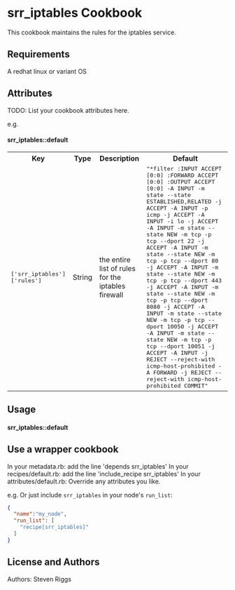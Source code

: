 srr_iptables Cookbook
=======================
This cookbook maintains the rules for the iptables service.

Requirements
------------
A redhat linux or variant OS

Attributes
----------
TODO: List your cookbook attributes here.

e.g.
#### srr_iptables::default
<table>
  <tr>
    <th>Key</th>
    <th>Type</th>
    <th>Description</th>
    <th>Default</th>
  </tr>
  <tr>
    <td><tt>['srr_iptables']['rules']</tt></td>
    <td>String</td>
    <td>the entire list of rules for the iptables firewall</td>
    <td><tt>"*filter
:INPUT ACCEPT [0:0]
:FORWARD ACCEPT [0:0]
:OUTPUT ACCEPT [0:0]
-A INPUT -m state --state ESTABLISHED,RELATED -j ACCEPT
-A INPUT -p icmp -j ACCEPT
-A INPUT -i lo -j ACCEPT
-A INPUT -m state --state NEW -m tcp -p tcp --dport 22 -j ACCEPT
-A INPUT -m state --state NEW -m tcp -p tcp --dport 80 -j ACCEPT
-A INPUT -m state --state NEW -m tcp -p tcp --dport 443 -j ACCEPT
-A INPUT -m state --state NEW -m tcp -p tcp --dport 8080 -j ACCEPT
-A INPUT -m state --state NEW -m tcp -p tcp --dport 10050 -j ACCEPT
-A INPUT -m state --state NEW -m tcp -p tcp --dport 10051 -j ACCEPT
-A INPUT -j REJECT --reject-with icmp-host-prohibited
-A FORWARD -j REJECT --reject-with icmp-host-prohibited
COMMIT"</tt></td>
  </tr>
</table>

Usage
-----
#### srr_iptables::default
## Use a wrapper cookbook ##
In your metadata.rb: add the line 'depends srr_iptables'
In your recipes/default.rb: add the line 'include_recipe srr_iptables'
In your attributes/default.rb: Override any attributes you like.

e.g.
Or just include `srr_iptables` in your node's `run_list`:

```json
{
  "name":"my_node",
  "run_list": [
    "recipe[srr_iptables]"
  ]
}
```


License and Authors
-------------------
Authors: Steven Riggs
